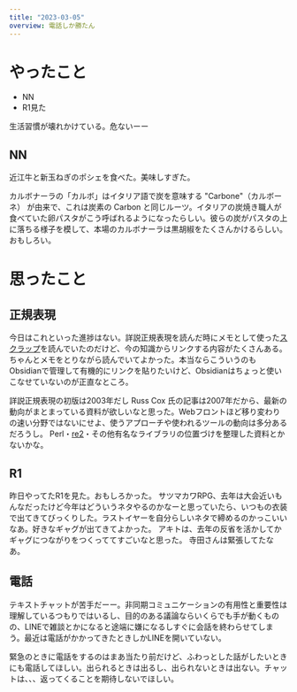 ```yaml
---
title: "2023-03-05"
overview: 電話しか勝たん
---
```


# やったこと

- NN
- R1見た

生活習慣が壊れかけている。危ないーー

## NN

近江牛と新玉ねぎのポシェを食べた。美味しすぎた。

カルボナーラの「カルボ」はイタリア語で炭を意味する "Carbone"（カルボーネ）
が由来で、これは炭素の Carbon
と同じルーツ。イタリアの炭焼き職人が食べていた卵パスタがこう呼ばれるようになったらしい。彼らの炭がパスタの上に落ちる様子を模して、本場のカルボナーラは黒胡椒をたくさんかけるらしい。おもしろい。

# 思ったこと

## 正規表現

今日はこれといった進捗はない。詳説正規表現を読んだ時にメモとして使った[スクラップ](https://zenn.dev/lemonadern/scraps/8d2cec4b08cc36)を読んでいたのだけど、今の知識からリンクする内容がたくさんある。ちゃんとメモをとりながら読んでいてよかった。本当ならこういうのもObsidianで管理して有機的にリンクを貼りたいけど、Obsidianはちょっと使いこなせていないのが正直なところ。

詳説正規表現の初版は2003年だし Russ Cox
氏の記事は2007年だから、最新の動向がまとまっている資料が欲しいなと思った。Webフロントほど移り変わりの速い分野ではないにせよ、使うアプローチや使われるツールの動向は多分あるだろうし。
Perl・[re2](https://github.com/google/re2)・その他有名なライブラリの位置づけを整理した資料とかないかな。

## R1

昨日やってたR1を見た。おもしろかった。
サツマカワRPG、去年は大会近いもんなだったけど今年はどういうネタやるのかなーと思っていたら、いつもの衣装で出てきてびっくりした。ラストイヤーを自分らしいネタで締めるのかっこいいなあ。好きなギャグが出てきてよかった。
アキトは、去年の反省を活かしてかギャグにつながりをつくっててすごいなと思った。
寺田さんは緊張してたなあ。

## 電話

テキストチャットが苦手だーー。非同期コミュニケーションの有用性と重要性は理解しているつもりではいるし、目的のある議論ならいくらでも手が動くものの、LINEで雑談とかになると途端に嫌になるしすぐに会話を終わらせてしまう。最近は電話がかかってきたときしかLINEを開いていない。

緊急のときに電話をするのはまあ当たり前だけど、ふわっとした話がしたいときにも電話してほしい。出られるときは出るし、出られないときは出ない。チャットは、、、返ってくることを期待しないでほしい。
